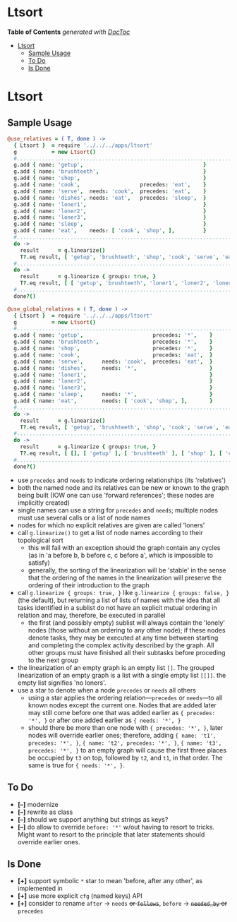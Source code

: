 

# Ltsort

<!-- START doctoc generated TOC please keep comment here to allow auto update -->
<!-- DON'T EDIT THIS SECTION, INSTEAD RE-RUN doctoc TO UPDATE -->
**Table of Contents**  *generated with [DocToc](https://github.com/thlorenz/doctoc)*

- [Ltsort](#ltsort)
  - [Sample Usage](#sample-usage)
  - [To Do](#to-do)
  - [Is Done](#is-done)

<!-- END doctoc generated TOC please keep comment here to allow auto update -->


# Ltsort


## Sample Usage


```coffee
@use_relatives = ( T, done ) ->
  { Ltsort }  = require '../../../apps/ltsort'
  g           = new Ltsort()
  #.........................................................................................................
  g.add { name: 'getup',                                      }
  g.add { name: 'brushteeth',                                 }
  g.add { name: 'shop',                                       }
  g.add { name: 'cook',                   precedes: 'eat',    }
  g.add { name: 'serve',  needs: 'cook',  precedes: 'eat',    }
  g.add { name: 'dishes', needs: 'eat',   precedes: 'sleep',  }
  g.add { name: 'loner1',                                     }
  g.add { name: 'loner2',                                     }
  g.add { name: 'loner3',                                     }
  g.add { name: 'sleep',                                      }
  g.add { name: 'eat',    needs: [ 'cook', 'shop', ],         }
  #.........................................................................................................
  do ->
    result      = g.linearize()
    T?.eq result, [ 'getup', 'brushteeth', 'shop', 'cook', 'serve', 'eat', 'dishes', 'sleep', 'loner1', 'loner2', 'loner3' ]
  #.........................................................................................................
  do ->
    result      = g.linearize { groups: true, }
    T?.eq result, [ [ 'getup', 'brushteeth', 'loner1', 'loner2', 'loner3' ], [ 'shop', 'cook' ], [ 'serve' ], [ 'eat' ], [ 'dishes' ], [ 'sleep' ] ]
  #.........................................................................................................
  done?()

```

```coffee
@use_global_relatives = ( T, done ) ->
  { Ltsort }  = require '../../../apps/ltsort'
  g           = new Ltsort()
  #.........................................................................................................
  g.add { name: 'getup',                      precedes: '*',    }
  g.add { name: 'brushteeth',                 precedes: '*',    }
  g.add { name: 'shop',                       precedes: '*',    }
  g.add { name: 'cook',                       precedes: 'eat',  }
  g.add { name: 'serve',      needs: 'cook',  precedes: 'eat',  }
  g.add { name: 'dishes',     needs: '*',                       }
  g.add { name: 'loner1',                                       }
  g.add { name: 'loner2',                                       }
  g.add { name: 'loner3',                                       }
  g.add { name: 'sleep',      needs: '*',                       }
  g.add { name: 'eat',        needs: [ 'cook', 'shop', ],       }
  #.........................................................................................................
  do ->
    result      = g.linearize()
    T?.eq result, [ 'getup', 'brushteeth', 'shop', 'cook', 'serve', 'eat', 'loner1', 'loner2', 'loner3', 'dishes', 'sleep' ]
  #.........................................................................................................
  do ->
    result      = g.linearize { groups: true, }
    T?.eq result, [ [], [ 'getup' ], [ 'brushteeth' ], [ 'shop' ], [ 'cook', 'loner1', 'loner2', 'loner3' ], [ 'serve' ], [ 'eat' ], [ 'dishes' ], [ 'sleep' ] ]
  #.........................................................................................................
  done?()
```

* use `precedes` and `needs` to indicate ordering relationships (its 'relatives')
* both the named node and its relatives can be new or known to the graph being built (IOW one can use
  'forward references'; these nodes are implicitly created)
* single names can use a string for `precedes` and `needs`; multiple nodes must use several calls or a list of
  node names
* nodes for which no explicit relatives are given are called 'loners'
* call `g.linearize()` to get a list of node names according to their topological sort
  * this will fail with an exception should the graph contain any cycles (as in 'a before b, b before c, c
    before a', which is impossible to satisfy)
  * generally, the sorting of the linearization will be 'stable' in the sense that the ordering of the names
    in the linearization will preserve the ordering of their introduction to the graph
* call `g.linearize { groups: true, }` like `g.linearize { groups: false, }` (the default), but returning a
  list of lists of names with the idea that all tasks identified in a sublist do not have an explicit mutual
  ordering in relation and may, therefore, be executed in parallel
  * the first (and possibly empty) sublist will always contain the 'lonely' nodes (those without an ordering
    to any other node); if these nodes denote tasks, they may be executed at any time between starting and
    completing the complex activity described by the graph. All other groups must have finished all their
    subtasks before proceding to the next group
* the linearization of an empty graph is an empty list `[]`. The grouped linearization of an empty graph is
  a list with a single empty list `[[]]`. the empty list signifies 'no loners'.
* use a star to denote when a node `precedes` or `needs` all others
  * using a star applies the ordering relation—`precedes` or `needs`—to all known nodes except the current
    one. Nodes that are added later may still come before one that was added earlier as `{ precedes: '*', }`
    or after one added earlier as `{ needs: '*', }`
  * should there be more than one node with `{ precedes: '*', }`, later nodes will override earlier ones;
    therefore, adding `{ name: 't1', precedes: '*', }`, `{ name: 't2', precedes: '*', }`, `{ name: 't3',
    precedes: '*', }` to an empty graph will cause the first three places be occupied by `t3` on top,
    followed by `t2`, and `t1`, in that order. The same is true for `{ needs: '*', }`.


## To Do

* **[–]** modernize
* **[–]** rewrite as class
* **[–]** should we support anything but strings as keys?
* **[–]** do allow to override `before: '*'` w/out having to resort to tricks. Might want to resort to the
  principle that later statements should override earlier ones.

## Is Done

* **[+]** support symbolic `*` star to mean 'before, after any other', as implemented in
* **[+]** use more explicit `cfg` (named keys) API
* **[+]** consider to rename `after` -> `needs` <del>or `follows`</del>, `before` -> <del>`needed_by`
  or</del> `precedes`
